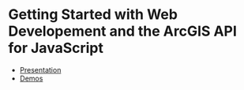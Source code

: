 # Getting Started with Web Developement and the ArcGIS API for JavaScript

- [Presentation](https://annelfitz.github.io/UC-presentations/UC-2020/Getting-started-web-dev/#/)
- [Demos](https://annelfitz.github.io/UC-presentations/UC-2020/Getting-started-web-dev/demos/)
  